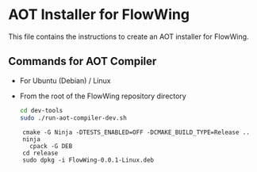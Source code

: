 # AOT Installer for FlowWing

This file contains the instructions to create an AOT installer for FlowWing.

## Commands for AOT Compiler
 
- For Ubuntu (Debian) / Linux

- From the root of the FlowWing repository directory

  ```bash   
  cd dev-tools
  sudo ./run-aot-compiler-dev.sh
  ```

```
    cmake -G Ninja -DTESTS_ENABLED=OFF -DCMAKE_BUILD_TYPE=Release ..
    ninja
      cpack -G DEB
    cd release
    sudo dpkg -i FlowWing-0.0.1-Linux.deb   
```